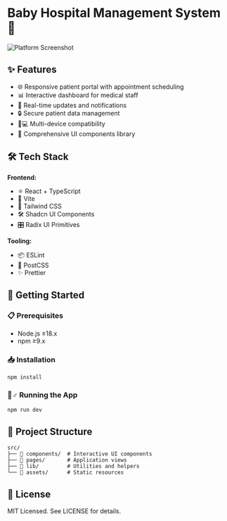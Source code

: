 # Baby Hospital Management System 🏥

![Platform Screenshot](/image.png)

## ✨ Features
- 🌐 Responsive patient portal with appointment scheduling
- 📊 Interactive dashboard for medical staff
- 🔄 Real-time updates and notifications
- 🔒 Secure patient data management
- 📱💻 Multi-device compatibility
- 🧩 Comprehensive UI components library

## 🛠 Tech Stack
**Frontend:**
- ⚛️ React + TypeScript
- 🚀 Vite
- 🌈 Tailwind CSS
- 🛠️ Shadcn UI Components
- 🎛️ Radix UI Primitives

**Tooling:**
- 📦 ESLint
- 🎨 PostCSS
- ✨ Prettier

## 🚀 Getting Started

### 📋 Prerequisites
- Node.js ≥18.x
- npm ≥9.x

### 📥 Installation
```bash
npm install
```

### 🏃♂️ Running the App
```bash
npm run dev
```

## 📂 Project Structure
```
src/
├── 📁 components/  # Interactive UI components
├── 📁 pages/       # Application views
├── 📁 lib/         # Utilities and helpers
└── 📁 assets/      # Static resources
```

## 📄 License
MIT Licensed. See LICENSE for details.